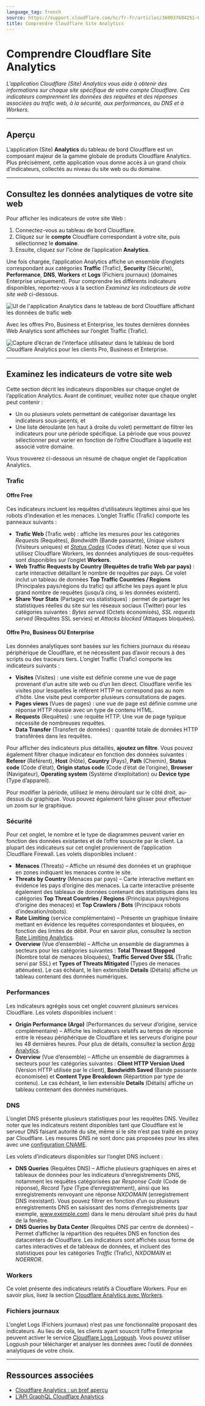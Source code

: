 ```yaml
---
language_tag: french
source: https://support.cloudflare.com/hc/fr-fr/articles/360037684251-Comprendre-Cloudflare-Site-Analytics
title: Comprendre Cloudflare Site Analytics
---
```


# Comprendre Cloudflare Site Analytics

_L’application Cloudflare (Site) Analytics vous aide à obtenir des informations sur chaque site spécifique de votre compte Cloudflare. Ces indicateurs comprennent les données des requêtes et des réponses associées au trafic web, à la sécurité, aux performances, au DNS et à Workers._

___

## Aperçu

L’application (Site) **Analytics** du tableau de bord Cloudflare est un composant majeur de la gamme globale de produits Cloudflare Analytics. Plus précisément, cette application vous donne accès à un grand choix d’indicateurs, collectés au niveau du site web ou du domaine.

___

## Consultez les données analytiques de votre site web

Pour afficher les indicateurs de votre site Web :

1.  Connectez-vous au tableau de bord Cloudflare.
2.  Cliquez sur le **compte** Cloudflare correspondant à votre site, puis sélectionnez le **domaine**.
3.  Ensuite, cliquez sur l’icône de l’application **Analytics**.

Une fois chargée, l’application Analytics affiche un ensemble d’onglets correspondant aux catégories **Traffic** (Trafic), **Security** (Sécurité), **Performance**, **DNS**, **Workers** et **Logs** (Fichiers journaux) (domaines Enterprise uniquement). Pour comprendre les différents indicateurs disponibles, reportez-vous à la section _Examinez les indicateurs de votre site web_ ci-dessous.

![UI de l'application Analytics dans le tableau de bord Cloudflare affichant les données de trafic web](/support/static/hc-dash-analytics-dashboard_overview.png)

Avec les offres Pro, Business et Enterprise, les toutes dernières données Web Analytics sont affichées sur l’onglet Traffic (Trafic).

![Capture d’écran de l’interface utilisateur dans le tableau de bord Cloudflare Analytics pour les clients Pro, Business et Enterprise.](/support/static/hc-dash-analytics-web_traffic.png)

___

## Examinez les indicateurs de votre site web

Cette section décrit les indicateurs disponibles sur chaque onglet de l’application Analytics. Avant de continuer, veuillez noter que chaque onglet peut contenir :

-   Un ou plusieurs volets permettant de catégoriser davantage les indicateurs sous-jacents, et
-   Une liste déroulante (en haut à droite du volet) permettant de filtrer les indicateurs pour une période spécifique. La période que vous pouvez sélectionner peut varier en fonction de l’offre Cloudflare à laquelle est associé votre domaine.

Vous trouverez ci-dessous un résumé de chaque onglet de l’application Analytics.

### Trafic

#### Offre Free

Ces indicateurs incluent les requêtes d’utilisateurs légitimes ainsi que les robots d’indexation et les menaces. L’onglet Traffic (Trafic) comporte les panneaux suivants :

-   **Trafic Web** (Trafic web) : affiche les mesures pour les catégories _Requests_ (Requêtes), _Bandwidth_ (Bande passante), _Unique visitors_ (Visiteurs uniques) et [_Status Codes_](https://support.cloudflare.com/hc/articles/206973867-Status-code-metrics-in-Cloudflare-Site-Analytics) (Codes d’état). Notez que si vous utilisez Cloudflare Workers, les données analytiques de sous-requêtes sont disponibles sur l’onglet **Workers**.
-   **Web Traffic Requests by Country (Requêtes de trafic Web par pays)** : carte interactive détaillant le nombre de requêtes par pays. Ce volet inclut un tableau de données **Top Traffic Countries / Regions** (Principales pays/régions du trafic) qui affiche les pays ayant le plus grand nombre de requêtes (jusqu’à cinq, si les données existent).
-   **Share Your Stats** (Partagez vos statistiques) : permet de partager les statistiques réelles du site sur les réseaux sociaux (Twitter) pour les catégories suivantes : _Bytes served_ (Octets économisés), _SSL requests served_ (Requêtes SSL servies) et _Attacks blocked_ (Attaques bloquées).

#### Offre Pro, Business OU Enterprise

Les données analytiques sont basées sur les fichiers journaux du réseau périphérique de Cloudflare, et ne nécessitent pas d’avoir recours à des scripts ou des traceurs tiers. L’onglet Traffic (Trafic) comporte les indicateurs suivants :

-   **Visites** (Visites) : une visite est définie comme une vue de page provenant d’un autre site web ou d’un lien direct. Cloudflare vérifie les visites pour lesquelles le référent HTTP ne correspond pas au nom d’hôte. Une visite peut comporter plusieurs consultations de pages.
-   **Pages views** (Vues de pages) : une vue de page est définie comme une réponse HTTP réussie avec un type de contenu HTML.
-   **Requests** (Requêtes) : une requête HTTP. Une vue de page typique nécessite de nombreuses requêtes.
-   **Data Transfer** (Transfert de données) : quantité totale de données HTTP transférées dans les requêtes.

Pour afficher des indicateurs plus détaillés, **ajoutez un filtre**. Vous pouvez également filtrer chaque indicateur en fonction des données suivantes : **Referer** (Référent), **Host** (Hôte), **Country** (Pays), **Path** (Chemin), **Status code** (Code d’état), **Origin status code** (Code d’état de l’origine), **Browser** (Navigateur), **Operating system** (Système d’exploitation) ou **Device type** (Type d’appareil). 

Pour modifier la période, utilisez le menu déroulant sur le côté droit, au-dessus du graphique. Vous pouvez également faire glisser pour effectuer un zoom sur le graphique.

### Sécurité

Pour cet onglet, le nombre et le type de diagrammes peuvent varier en fonction des données existantes et de l’offre souscrite par le client. La plupart des indicateurs sur cet onglet proviennent de l’application Cloudflare Firewall. Les volets disponibles incluent :

-   **Menaces** (Threats) – Affiche un résumé des données et un graphique en zones indiquant les menaces contre le site.
-   **Threats by Country** (Menaces par pays) – Carte interactive mettant en évidence les pays d’origine des menaces. La carte interactive présente également des tableaux de données contenant des statistiques dans les catégories **Top Threat Countries / Regions** (Principaux pays/régions d’origine des menaces) et **Top Crawlers / Bots** (Principaux robots d’indexation/robots).
-   **Rate Limiting** (service complémentaire) – Présente un graphique linéaire mettant en évidence les requêtes correspondantes et bloquées, en fonction des limites de débit. Pour en savoir plus, consultez la section [Rate Limiting Analytics](https://support.cloudflare.com/hc/fr-fr/articles/115003414428-Rate-Limiting-Analytics).
-   **Overview** (Vue d’ensemble) – Affiche un ensemble de diagrammes à secteurs pour les catégories suivantes : **Total Threast Stopped** (Nombre total de menaces bloquées), **Traffic Served Over SSL** (Trafic servi par SSL) et **Types of Threats Mitigated** (Types de menaces atténuées). Le cas échéant, le lien extensible **Details** (Détails) affiche un tableau contenant des données numériques.

### Performances

Les indicateurs agrégés sous cet onglet couvrent plusieurs services Cloudflare. Les volets disponibles incluent :

-   **Origin Performance (Argo)** (Performances du serveur d’origine, service complémentaire) – Affiche les indicateurs relatifs au temps de réponse entre le réseau périphérique de Cloudflare et les serveurs d’origine pour les 48 dernières heures. Pour plus de détails, consultez la section [Argo Analytics](https://support.cloudflare.com/hc/articles/115001255631-Argo-Analytics).
-   **Overview** (Vue d’ensemble) – Affiche un ensemble de diagrammes à secteurs pour les catégories suivantes : **Client HTTP Version Used** (Version HTTP utilisée par le client), **Bandwidth Saved** (Bande passante économisée) et **Content Type Breakdown** (Répartition par type de contenu). Le cas échéant, le lien extensible **Details** (Détails) affiche un tableau contenant des données numériques.

### DNS

L’onglet DNS présente plusieurs statistiques pour les requêtes DNS. Veuillez noter que les indicateurs restent disponibles tant que Cloudflare est le serveur DNS faisant autorité du site, même si le site n’est pas traité en proxy par Cloudflare. Les mesures DNS ne sont donc pas proposées pour les sites avec une [configuration CNAME](https://support.cloudflare.com/hc/articles/360020348832-Understanding-a-CNAME-Setup).

Les volets d’indicateurs disponibles sur l’onglet DNS incluent :

-   **DNS Queries** (Requêtes DNS) – Affiche plusieurs graphiques en aires et tableaux de données pour les indicateurs d’enregistrements DNS, notamment les requêtes catégorisées par _Response Code_ (Code de réponse), _Record Type_ (Type d’enregistrement), ainsi que les enregistrements renvoyant une réponse _NXDOMAIN_ (enregistrement DNS inexistant). Vous pouvez filtrer en fonction d’un ou plusieurs enregistrements DNS en saisissant des noms d’enregistrements (par exemple, www.exemple.com) dans le menu déroulant situé près du haut de la fenêtre.
-   **DNS Queries by Data Center** (Requêtes DNS par centre de données) – Permet d’afficher la répartition des requêtes DNS en fonction des datacenters de Cloudflare. Les indicateurs sont affichés sous forme de cartes interactives et de tableaux de données, et incluent des statistiques pour les catégories _Traffic_ (Trafic), _NXDOMAIN_ et _NOERROR_.

### Workers

Ce volet présente des indicateurs relatifs à Cloudflare Workers. Pour en savoir plus, lisez la section [Cloudflare Analytics avec Workers](https://support.cloudflare.com/hc/articles/360007553512-Cloudflare-analytics-with-Workers).

### Fichiers journaux

L’onglet Logs (Fichiers journaux) n’est pas une fonctionnalité proposant des indicateurs. Au lieu de cela, les clients ayant souscrit l’offre Enterprise peuvent activer le service [Cloudflare Logs Logpush](https://developers.cloudflare.com/logs/about/). Vous pouvez utiliser Logpush pour télécharger et analyser les données avec l’outil de données analytiques de votre choix.

___

## Ressources associées

-   [Cloudflare Analytics : un bref aperçu](https://developers.cloudflare.com/analytics)
-   [L’API GraphQL Cloudflare Analytics](https://developers.cloudflare.com/analytics/)
